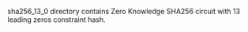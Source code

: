 sha256_13_0 directory contains Zero Knowledge SHA256 circuit with 13 leading zeros constraint hash.
